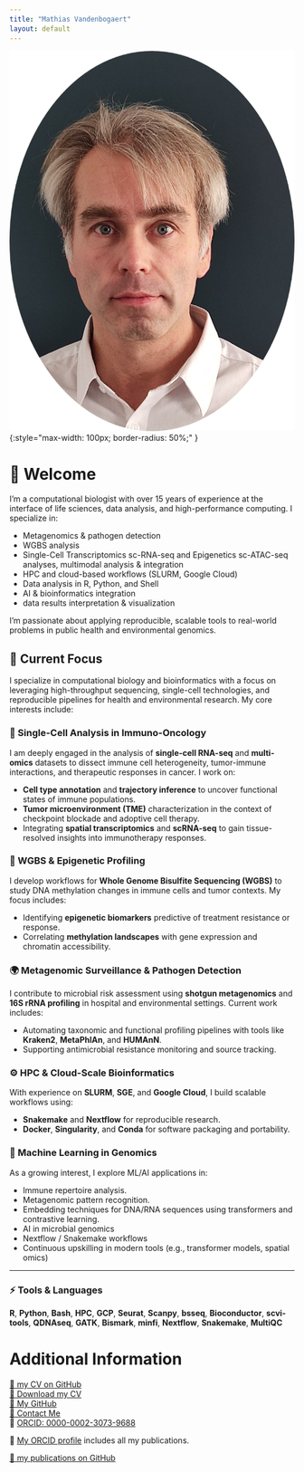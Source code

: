```yaml
---
title: "Mathias Vandenbogaert"
layout: default
---
```


![Mathias Vandenbogaert](MathiasVandenbogaert.png){:style="max-width: 100px; border-radius: 50%;" }

# 👋 Welcome

I’m a computational biologist with over 15 years of experience at the interface of life sciences, data analysis, and high-performance computing. I specialize in:

- Metagenomics & pathogen detection
- WGBS analysis
- Single-Cell Transcriptomics sc-RNA-seq and Epigenetics sc-ATAC-seq analyses, multimodal analysis & integration
- HPC and cloud-based workflows (SLURM, Google Cloud)
- Data analysis in R, Python, and Shell
- AI & bioinformatics integration
- data results interpretation & visualization

I’m passionate about applying reproducible, scalable tools to real-world problems in public health and environmental genomics.

## 🔬 Current Focus

I specialize in computational biology and bioinformatics with a focus on leveraging high-throughput sequencing, single-cell technologies, and reproducible pipelines for health and environmental research. My core interests include:

### 🧬 Single-Cell Analysis in Immuno-Oncology
I am deeply engaged in the analysis of **single-cell RNA-seq** and **multi-omics** datasets to dissect immune cell heterogeneity, tumor-immune interactions, and therapeutic responses in cancer. I work on:
- **Cell type annotation** and **trajectory inference** to uncover functional states of immune populations.
- **Tumor microenvironment (TME)** characterization in the context of checkpoint blockade and adoptive cell therapy.
- Integrating **spatial transcriptomics** and **scRNA-seq** to gain tissue-resolved insights into immunotherapy responses.

### 🧫 WGBS & Epigenetic Profiling
I develop workflows for **Whole Genome Bisulfite Sequencing (WGBS)** to study DNA methylation changes in immune cells and tumor contexts. My focus includes:
- Identifying **epigenetic biomarkers** predictive of treatment resistance or response.
- Correlating **methylation landscapes** with gene expression and chromatin accessibility.

### 🌍 Metagenomic Surveillance & Pathogen Detection
I contribute to microbial risk assessment using **shotgun metagenomics** and **16S rRNA profiling** in hospital and environmental settings. Current work includes:
- Automating taxonomic and functional profiling pipelines with tools like **Kraken2**, **MetaPhlAn**, and **HUMAnN**.
- Supporting antimicrobial resistance monitoring and source tracking.

### ⚙️ HPC & Cloud-Scale Bioinformatics
With experience on **SLURM**, **SGE**, and **Google Cloud**, I build scalable workflows using:
- **Snakemake** and **Nextflow** for reproducible research.
- **Docker**, **Singularity**, and **Conda** for software packaging and portability.

### 🧠 Machine Learning in Genomics
As a growing interest, I explore ML/AI applications in:
- Immune repertoire analysis.
- Metagenomic pattern recognition.
- Embedding techniques for DNA/RNA sequences using transformers and contrastive learning.
- AI in microbial genomics
- Nextflow / Snakemake workflows
- Continuous upskilling in modern tools (e.g., transformer models, spatial omics)

---

### ⚡ Tools & Languages
**R**, **Python**, **Bash**, **HPC**, **GCP**, **Seurat**, **Scanpy**, **bsseq**, **Bioconductor**, **scvi-tools**, **QDNAseq**, **GATK**, **Bismark**, **minfi**, **Nextflow**, **Snakemake**, **MultiQC**


# Additional Information

[📄 my CV on GitHub](./cv.md)  
[📄 Download my CV](./MathiasVandenbogaert_CV_2025.pdf)  
[🔗 My GitHub](https://github.com/mvdenbog)  
[📧 Contact Me](mailto:mathias.vandenbogaert@gmail.com)  
📇 [ORCID: 0000-0002-3073-9688](https://orcid.org/0000-0002-3073-9688)  

📇 [My ORCID profile](https://orcid.org/0000-0002-3073-9688) includes all my publications.

[📄 my publications on GitHub](./publications.md)

